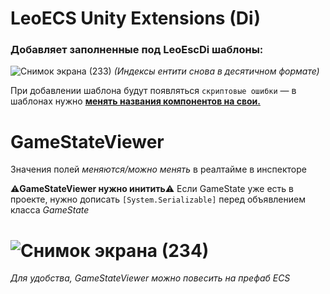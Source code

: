 # LeoECS Unity Extensions (Di)
### Добавляет заполненные под LeoEscDi шаблоны:
![Снимок экрана (233)](https://user-images.githubusercontent.com/60045146/204161649-782f911f-9b00-4ebd-8183-41a431a4ed1e.png)
 *(Индексы ентити снова в десятичном формате)*

  При добавлении шаблона будут появляться `скриптовые ошибки` — в шаблонах нужно <U>**менять названия компонентов на свои.**</U>
# GameStateViewer
 Значения полей *меняются/можно менять* в реалтайме в инспекторе
 
 ⚠️**GameStateViewer нужно инитить**⚠️ 
 Если GameState уже есть в проекте, нужно дописать `[System.Serializable]` перед объявлением класса *GameState*
# ![Снимок экрана (234)](https://user-images.githubusercontent.com/60045146/204161686-37f5f8d4-4b30-47da-a1a6-4ab6856df252.png)
 *Для удобства, GameStateViewer можно повесить на префаб ECS*

